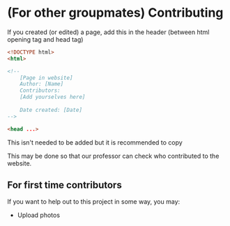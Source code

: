 # (For other groupmates) Contributing

If you created (or edited) a page, add this in the header (between html opening tag and head tag)

```html
<!DOCTYPE html>
<html>

<!--
    [Page in website]
    Author: [Name]
    Contributors:
    [Add yourselves here]
    
    Date created: [Date]
-->

<head ...>
```

This isn't needed to be added but it is recommended to copy

This may be done so that our professor can check who contributed to the website.

## For first time contributors

If you want to help out to this project in some way, you may:

- Upload photos